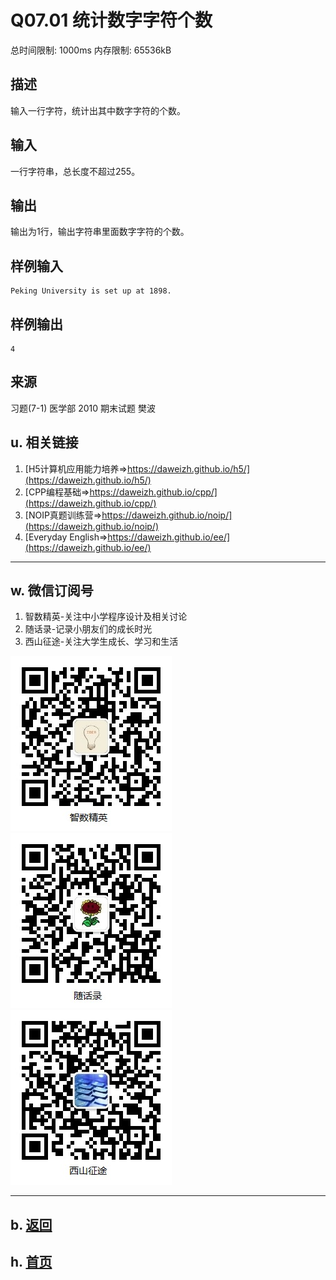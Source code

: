 # Q07.01 统计数字字符个数

总时间限制: 1000ms 内存限制: 65536kB

## 描述

输入一行字符，统计出其中数字字符的个数。

## 输入

一行字符串，总长度不超过255。

## 输出

输出为1行，输出字符串里面数字字符的个数。

## 样例输入

    Peking University is set up at 1898.

## 样例输出

    4

## 来源

习题(7-1) 医学部 2010 期末试题 樊波


## u. 相关链接

1. [H5计算机应用能力培养=>https://daweizh.github.io/h5/](https://daweizh.github.io/h5/)
2. [CPP编程基础=>https://daweizh.github.io/cpp/](https://daweizh.github.io/cpp/)
3. [NOIP真题训练营=>https://daweizh.github.io/noip/](https://daweizh.github.io/noip/)
4. [Everyday English=>https://daweizh.github.io/ee/](https://daweizh.github.io/ee/)

----------

## w. 微信订阅号

1. 智数精英-关注中小学程序设计及相关讨论
2. 随话录-记录小朋友们的成长时光
3. 西山征途-关注大学生成长、学习和生活

![欢迎关注“智数精英”订阅号](../../assets/me/img/idea8.jpg)
![欢迎关注“随话录”订阅号](../../assets/me/img/shl8.jpg)
![欢迎关注“西山征途”订阅号](../../assets/me/img/xszt8.jpg)

----------

## b. [返回](../)
    
## h. [首页](../../)

